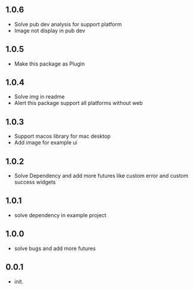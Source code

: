 ##  1.0.6
* Solve pub dev analysis for support platform
* Image not display in pub dev

##  1.0.5
* Make this package as Plugin


##  1.0.4
* Solve img in readme
* Alert this package support all platforms without web

##  1.0.3
* Support macos library for mac desktop
* Add image for example ui


##  1.0.2
* Solve Dependency and add more futures like custom error and custom success widgets

##  1.0.1
* solve dependency in example project


##  1.0.0
* solve bugs and add more futures

## 0.0.1

* init.

